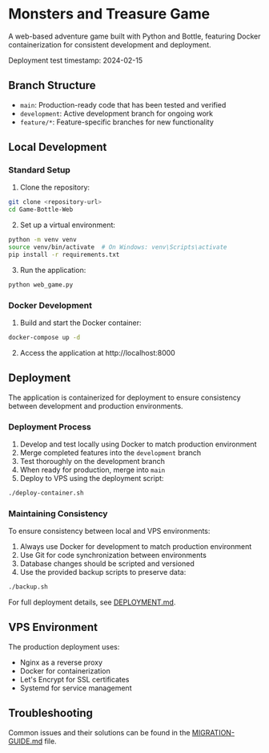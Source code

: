 # Monsters and Treasure Game

A web-based adventure game built with Python and Bottle, featuring Docker containerization for consistent development and deployment.

Deployment test timestamp: 2024-02-15

## Branch Structure

- `main`: Production-ready code that has been tested and verified
- `development`: Active development branch for ongoing work
- `feature/*`: Feature-specific branches for new functionality

## Local Development

### Standard Setup

1. Clone the repository:
```bash
git clone <repository-url>
cd Game-Bottle-Web
```

2. Set up a virtual environment:
```bash
python -m venv venv
source venv/bin/activate  # On Windows: venv\Scripts\activate
pip install -r requirements.txt
```

3. Run the application:
```bash
python web_game.py
```

### Docker Development

1. Build and start the Docker container:
```bash
docker-compose up -d
```

2. Access the application at http://localhost:8000

## Deployment

The application is containerized for deployment to ensure consistency between development and production environments.

### Deployment Process

1. Develop and test locally using Docker to match production environment
2. Merge completed features into the `development` branch
3. Test thoroughly on the development branch
4. When ready for production, merge into `main`
5. Deploy to VPS using the deployment script:
```bash
./deploy-container.sh
```

### Maintaining Consistency

To ensure consistency between local and VPS environments:

1. Always use Docker for development to match production environment
2. Use Git for code synchronization between environments
3. Database changes should be scripted and versioned
4. Use the provided backup scripts to preserve data:
```bash
./backup.sh
```

For full deployment details, see [DEPLOYMENT.md](DEPLOYMENT.md).

## VPS Environment

The production deployment uses:
- Nginx as a reverse proxy
- Docker for containerization
- Let's Encrypt for SSL certificates
- Systemd for service management

## Troubleshooting

Common issues and their solutions can be found in the [MIGRATION-GUIDE.md](MIGRATION-GUIDE.md) file.